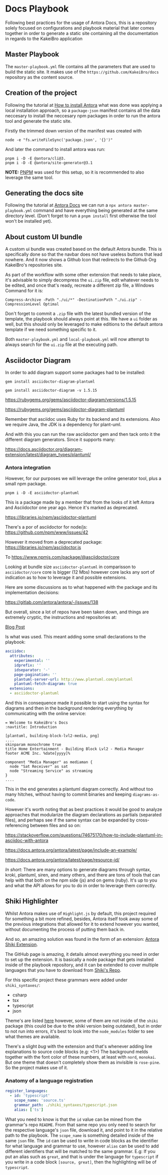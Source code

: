 # Docs Playbook

Following best practices for the usage of Antora Docs, this is a repository solely 
focused on configurations and playbook material that later comes together in order 
to generate a static site containing all the documentation in regards to the KakeiBro 
application

## Master Playbook

The `master-playbook.yml` file contains all the parameters that are used to build 
the static site. It makes use of the `https://github.com/KakeiBro/docs` repository 
as the content source.

## Creation of the project

Following the tutorial at [How to install Antora](https://docs.antora.org/antora/latest/install/install-antora/) 
what was done was applying a local installation approach, so a `package-json` manifest 
contains all the data neccesary to install the neccesary npm packages in order to 
run the antora tool and generate the static site.

Firstly the trimmed down version of the manifest was created with
````
node -e "fs.writeFileSync('package.json', '{}')"
````

And later the command to install antora was run:

````
pnpm i -D -E @antora/cli@3.
pnpm i -D -E @antora/site-generator@3.1
````

**NOTE:** [PNPM](https://pnpm.io/) was used for this setup, so it is recommended 
to also leverage the same tool.

## Generating the docs site

Following the tutorial at [Antora Docs](https://docs.antora.org/antora/latest/run-antora/) 
we can run a `npx antora master-playbook.yml` command and have everything being generated 
at the same directory level. (Don't forget to run a `pnpm install` first otherwise 
the tool won't be installed yet).

## About custom UI bundle

A custom ui bundle was created based on the default Antora bundle. This is specifically 
done so that the navbar does not have useless buttons that lead nowhere. And it 
now shows a Github Icon that redirects to the Github Org KakeiBro's repositories 
site.

As part of the workflow with some other extension that needs to take place, it's 
advisable to simply decompress the `ui.zip` file, edit whatever needs to be edited, 
and once that's ready, recreate a different zip file, a Windows Command for it 
is:

````
Compress-Archive -Path "./ui/*" -DestinationPath "./ui.zip" -CompressionLevel Optimal
````

Don't forget to commit a `.zip` file with the latest bundled version of the template, 
the playbook should always point at this. We have a `ui` folder as well, but this 
should only be leveraged to make editions to the default antora template if we 
need something specific to it.

Both `master-playbook.yml` and `local-playbook.yml` will now attempt to always search 
for the `ui.zip` file at the executing path.

## Asciidoctor Diagram

In order to add diagram support some packages had to be installed:

````
gem install asciidoctor-diagram-plantuml

gem install asciidoctor-diagram -v 1.5.15
````

https://rubygems.org/gems/asciidoctor-diagram/versions/1.5.15

https://rubygems.org/gems/asciidoctor-diagram-plantuml

Remember that asciidoc uses Ruby for its backend and its extensions. Also we require 
Java, the JDK is a dependency for plant-uml.

And with this you can run the raw asciidoctor gem and then tack onto it the different 
diagram generators. Since it supports many: 

https://docs.asciidoctor.org/diagram-extension/latest/diagram_types/plantuml/

### Antora integration

However, for our purposes we will leverage the online generator tool, plus a small 
npm package.

````
pnpm i -D -E asciidoctor-plantuml
````

This is a package made by a member that from the looks of it left Antora and Asciidoctor 
one year ago. Hence it's marked as deprecated.

https://libraries.io/npm/asciidoctor-plantuml

There's a por of asciidoctor for node/js: https://github.com/npm/www/issues/42

However it moved from a deprecated package: https://libraries.io/npm/asciidoctor.js

To https://www.npmjs.com/package/@asciidoctor/core

Looking at bundle size `asciidoctor-plantuml` in comparisson to `asciidoctor/core` 
core is bigger (12 Mbs) however core lacks any sort of indication as to how to 
leverage it and possible extensions.

Here are some discussions as to what happened with the package and its implementation 
decisions:

https://gitlab.com/antora/antora/-/issues/138

But overall, since a lot of repos have been taken down, and things are extremely cryptic, 
the instructions and repositories at:

[Blog Post](https://blog.anoff.io/2019-04-19-antora-plantuml-customize-ui/)

Is what was used. This meant adding some small declarations to the playbook:

````yml
asciidoc:
  attributes:
    experimental: ''
    idprefix: ''
    idseparator: '-'
    page-pagination: ''
    plantuml-server-url: http://www.plantuml.com/plantuml
    plantuml-fetch-diagram: true
  extensions:
  - asciidoctor-plantuml
````

And this in consequence made it possible to start using the syntax for diagrams and 
then in the background rendering everything by communicating with the online service:

````asciidoc
= Welcome to KakeiBro's Docs
:navtitle: Introduction

[plantuml, building-block-lvl2-media, png]
....
skinparam monochrome true
title Home Entertainment - Building Block Lvl2 - Media Manager
footer ACME Inc. %date[yyyy]%

component "Media Manager" as mediaman {
  node "Sat Receiver" as sat
  node "Streaming Service" as streaming
}
....
````

This in the end generates a plantuml diagram correctly. And without too many hitches, 
without having to commit binaries and keeping `diagrams-as-code`.

However it's worth noting that as best practices it would be good to analyze approaches 
that modularize the diagram declarations as partials (separated files), and perhaps 
see if the same syntax can be expanded by cross-referencing between files and so on:

https://stackoverflow.com/questions/74675170/how-to-include-plantuml-in-asciidoc-with-antora

https://docs.antora.org/antora/latest/page/include-an-example/

https://docs.antora.org/antora/latest/page/resource-id/

_In short:_ There are many options to generate diagrams through syntax, kroki, plantuml, 
siren, and many others, and there are tons of tools that can help with that both on the 
npm side (js) and on gems (ruby). It's up to you and what the API allows for you to 
do in order to leverage them correctly.

## Shiki Highlighter

Whilst Antora makes use of `Highlight.js` by default, this project required for 
something a bit more refined, besides, Antora itself took away some of the previous 
integrations that allowed for it to extend however you wanted, without documenting 
the process of putting them back in.

And so, an amazing solution was found in the form of an extension: 
[Antora Shiki Extension](https://github.com/lask79/antora-shiki-extension?tab=readme-ov-file).

The GitHub page is amazing, it details almost everything you need in order to set 
up the extension. It is basically a node package that gets installed inside of the 
playbook repository, and it can be extended to cover multiple languages that you 
have to download from [Shiki's Repo](https://github.com/shikijs/textmate-grammars-themes/tree/main/packages/tm-grammars). 

For this specific project these grammars were added under `shiki_syntaxes/`:

- csharp
- tsx
- typescript
- json

Theme's are listed [here](https://github.com/shikijs/textmate-grammars-themes/tree/main/packages/tm-themes) 
however, some of them are not inside of the `shiki` package (this could be due to 
the shiki version being outdated), but in order to not run into errors, it's best 
to look into the `node_modules` folder to see what themes are available.

There's a slight _bug_ with the extension and that's whenever adding line explanations 
to source code blocks (e.g: <1>) The background melds together with the font color of 
these numbers, at least with `nord`, `monokai`. But one theme that doesn't completely 
show them as invisible is `rose-pine`. So the project makes use of it.

### Anatomy of a language registration

````yml
register_languages:
  - id: 'typescript'
    scope_name: 'source.ts'
    grammar_path: ./shiki_syntaxes/typescript.json
    alias: ['ts']
````

What you need to know is that the `id` value can be mined from the grammar's repo 
`README`. From that same repo you only need to search for the respective language's 
`json` file, download it, and point to it in the relative path to the playbook. 
The `scope_name` is something detailed inside of the same `json` file. The `id` 
can be used to write in code blocks as the identifier for what language and grammar 
to use, however `alias` can be used to add different identifiers that will be matched 
to the same grammar. E.g: If you put an alias such as `great`, and that is under 
the language for `typescript` if you write in a code block `[source, great]`, then 
the highlighting will be of `typescript`.
